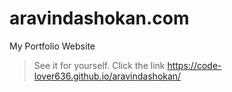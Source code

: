 # aravindashokan.com
My Portfolio Website
>See it for yourself. Click the link https://code-lover636.github.io/aravindashokan/
